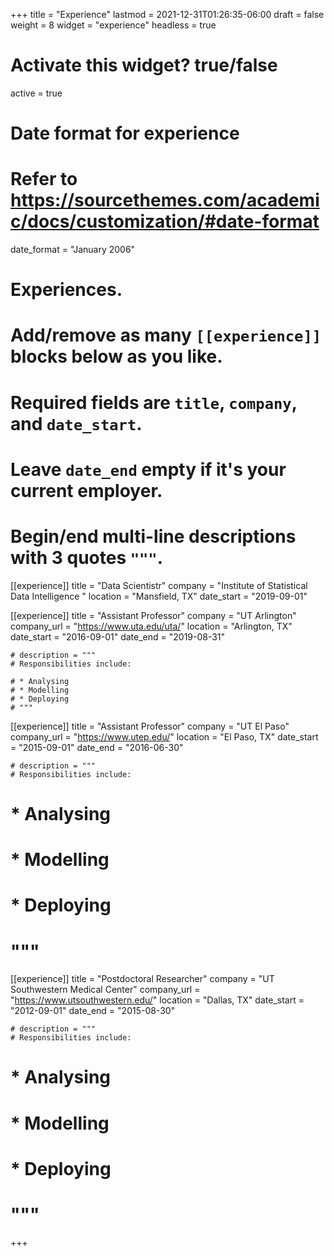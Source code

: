 +++
title = "Experience"
lastmod = 2021-12-31T01:26:35-06:00
draft = false
weight = 8
widget = "experience"
headless = true
  # Activate this widget? true/false
  active = true

  # Date format for experience
  #   Refer to https://sourcethemes.com/academic/docs/customization/#date-format
  date_format = "January 2006"

  # Experiences.
  #   Add/remove as many `[[experience]]` blocks below as you like.
  #   Required fields are `title`, `company`, and `date_start`.
  #   Leave `date_end` empty if it's your current employer.
  #   Begin/end multi-line descriptions with 3 quotes `"""`.

  [[experience]]
    title = "Data Scientistr"
    company = "Institute of Statistical Data Intelligence "
    location = "Mansfield, TX"
    date_start = "2019-09-01"

  [[experience]]
    title = "Assistant Professor"
    company = "UT Arlington"
    company_url = "https://www.uta.edu/uta/"
    location = "Arlington, TX"
    date_start = "2016-09-01"
    date_end = "2019-08-31"

    # description = """
    # Responsibilities include:

    # * Analysing
    # * Modelling
    # * Deploying
    # """

  [[experience]]
    title = "Assistant Professor"
    company = "UT El Paso"
    company_url = "https://www.utep.edu/"
    location = "El Paso, TX"
    date_start = "2015-09-01"
    date_end = "2016-06-30"

    # description = """
    # Responsibilities include:

  #   * Analysing
  #   * Modelling
  #   * Deploying
  # """

  [[experience]]
    title = "Postdoctoral Researcher"
    company = "UT Southwestern Medical Center"
    company_url = "https://www.utsouthwestern.edu/"
    location = "Dallas, TX"
    date_start = "2012-09-01"
    date_end = "2015-08-30"

    # description = """
    # Responsibilities include:

  #   * Analysing
  #   * Modelling
  #   * Deploying
  # """
+++
